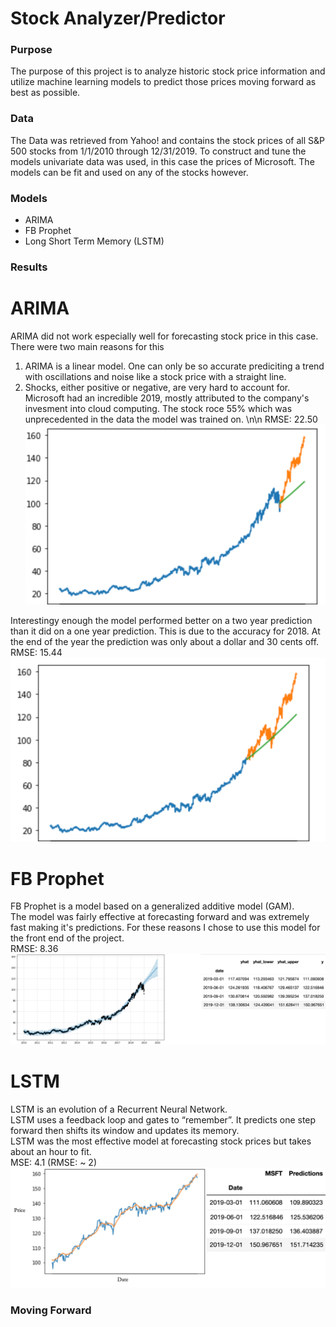 # Stock Analyzer/Predictor
### Purpose
The purpose of this project is to analyze historic stock price information and utilize machine learning models to predict those prices moving forward as best as possible.
### Data
The Data was retrieved from Yahoo! and contains the stock prices of all S&P 500 stocks from 1/1/2010 through 12/31/2019. To construct and tune the models univariate data was used, in this case the prices of Microsoft. The models can be fit and used on any of the stocks however.
### Models
- ARIMA
- FB Prophet
- Long Short Term Memory (LSTM)
### Results
# ARIMA 
ARIMA did not work especially well for forecasting stock price in this case. There were two main reasons for this
1. ARIMA is a linear model. One can only be so accurate prediciting a trend with oscillations and noise like a stock price with a straight line.
2. Shocks, either positive or negative, are very hard to account for. Microsoft had an incredible 2019, mostly attributed to the company's invesment into cloud computing. The stock roce 55% which was unprecedented in the data the model was trained on. \n\n
RMSE: 22.50
![Screenshot](ARIMA1year.png)


Interestingy enough the model performed better on a two year prediction than it did on a one year prediction. This is due to the accuracy for 2018. At the end of the year the prediction was only about a dollar and 30 cents off. <br />
RMSE: 15.44
![Screenshot](ARIMA2year.png)


# FB Prophet
FB Prophet is a model based on a generalized additive model (GAM).<br />
The model was fairly effective at forecasting forward and was extremely fast making it's predictions. For these reasons I chose to use this model for the front end of the project. <br />
RMSE: 8.36
![Screenshot](fbprophet.png)

# LSTM
LSTM is an evolution of a Recurrent Neural Network. <br />
LSTM uses a feedback loop and gates to “remember”. It predicts one step forward then shifts its window and updates its memory.<br />
LSTM was the most effective model at forecasting stock prices but takes about an hour to fit. <br />
MSE: 4.1 (RMSE: ~ 2)
![Screenshot](LSTM.png)
### Moving Forward
